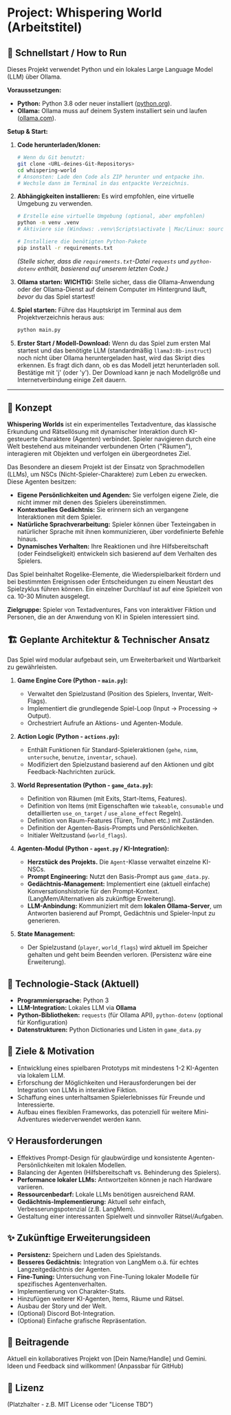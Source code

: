 # Project: Whispering World (Arbeitstitel)

## 🚀 Schnellstart / How to Run

Dieses Projekt verwendet Python und ein lokales Large Language Model (LLM) über Ollama.

**Voraussetzungen:**

* **Python:** Python 3.8 oder neuer installiert ([python.org](https://www.python.org/)).
* **Ollama:** Ollama muss auf deinem System installiert sein und laufen ([ollama.com](https://ollama.com/)).

**Setup & Start:**

1.  **Code herunterladen/klonen:**
    ```bash
    # Wenn du Git benutzt:
    git clone <URL-deines-Git-Repositorys>
    cd whispering-world
    # Ansonsten: Lade den Code als ZIP herunter und entpacke ihn.
    # Wechsle dann im Terminal in das entpackte Verzeichnis.
    ```

2.  **Abhängigkeiten installieren:**
    Es wird empfohlen, eine virtuelle Umgebung zu verwenden.
    ```bash
    # Erstelle eine virtuelle Umgebung (optional, aber empfohlen)
    python -m venv .venv
    # Aktiviere sie (Windows: .venv\Scripts\activate | Mac/Linux: source .venv/bin/activate)

    # Installiere die benötigten Python-Pakete
    pip install -r requirements.txt
    ```
    *(Stelle sicher, dass die `requirements.txt`-Datei `requests` und `python-dotenv` enthält, basierend auf unserem letzten Code.)*

3.  **Ollama starten:**
    **WICHTIG:** Stelle sicher, dass die Ollama-Anwendung oder der Ollama-Dienst auf deinem Computer im Hintergrund läuft, *bevor* du das Spiel startest!

4.  **Spiel starten:**
    Führe das Hauptskript im Terminal aus dem Projektverzeichnis heraus aus:
    ```bash
    python main.py
    ```

5.  **Erster Start / Modell-Download:**
    Wenn du das Spiel zum ersten Mal startest und das benötigte LLM (standardmäßig `llama3:8b-instruct`) noch nicht über Ollama heruntergeladen hast, wird das Skript dies erkennen. Es fragt dich dann, ob es das Modell jetzt herunterladen soll. Bestätige mit 'j' (oder 'y'). Der Download kann je nach Modellgröße und Internetverbindung einige Zeit dauern.

---

## 📜 Konzept

**Whispering Worlds** ist ein experimentelles Textadventure, das klassische Erkundung und Rätsellösung mit dynamischer Interaktion durch KI-gesteuerte Charaktere (Agenten) verbindet. Spieler navigieren durch eine Welt bestehend aus miteinander verbundenen Orten ("Räumen"), interagieren mit Objekten und verfolgen ein übergeordnetes Ziel.

Das Besondere an diesem Projekt ist der Einsatz von Sprachmodellen (LLMs), um NSCs (Nicht-Spieler-Charaktere) zum Leben zu erwecken. Diese Agenten besitzen:

* **Eigene Persönlichkeiten und Agenden:** Sie verfolgen eigene Ziele, die nicht immer mit denen des Spielers übereinstimmen.
* **Kontextuelles Gedächtnis:** Sie erinnern sich an vergangene Interaktionen mit dem Spieler.
* **Natürliche Sprachverarbeitung:** Spieler können über Texteingaben in natürlicher Sprache mit ihnen kommunizieren, über vordefinierte Befehle hinaus.
* **Dynamisches Verhalten:** Ihre Reaktionen und ihre Hilfsbereitschaft (oder Feindseligkeit) entwickeln sich basierend auf dem Verhalten des Spielers.

Das Spiel beinhaltet Rogelike-Elemente, die Wiederspielbarkeit fördern und bei bestimmten Ereignissen oder Entscheidungen zu einem Neustart des Spielzyklus führen können. Ein einzelner Durchlauf ist auf eine Spielzeit von ca. 10-30 Minuten ausgelegt.

**Zielgruppe:** Spieler von Textadventures, Fans von interaktiver Fiktion und Personen, die an der Anwendung von KI in Spielen interessiert sind.

## 🏗️ Geplante Architektur & Technischer Ansatz

Das Spiel wird modular aufgebaut sein, um Erweiterbarkeit und Wartbarkeit zu gewährleisten.

1.  **Game Engine Core (Python - `main.py`):**
    * Verwaltet den Spielzustand (Position des Spielers, Inventar, Welt-Flags).
    * Implementiert die grundlegende Spiel-Loop (Input -> Processing -> Output).
    * Orchestriert Aufrufe an Aktions- und Agenten-Module.

2.  **Action Logic (Python - `actions.py`):**
    * Enthält Funktionen für Standard-Spieleraktionen (`gehe`, `nimm`, `untersuche`, `benutze`, `inventar`, `schaue`).
    * Modifiziert den Spielzustand basierend auf den Aktionen und gibt Feedback-Nachrichten zurück.

3.  **World Representation (Python - `game_data.py`):**
    * Definition von Räumen (mit Exits, Start-Items, Features).
    * Definition von Items (mit Eigenschaften wie `takeable`, `consumable` und detaillierten `use_on_target` / `use_alone_effect` Regeln).
    * Definition von Raum-Features (Türen, Truhen etc.) mit Zuständen.
    * Definition der Agenten-Basis-Prompts und Persönlichkeiten.
    * Initialer Weltzustand (`world_flags`).

4.  **Agenten-Modul (Python - `agent.py` / KI-Integration):**
    * **Herzstück des Projekts.** Die `Agent`-Klasse verwaltet einzelne KI-NSCs.
    * **Prompt Engineering:** Nutzt den Basis-Prompt aus `game_data.py`.
    * **Gedächtnis-Management:** Implementiert eine (aktuell einfache) Konversationshistorie für den Prompt-Kontext. (LangMem/Alternativen als zukünftige Erweiterung).
    * **LLM-Anbindung:** Kommuniziert mit dem **lokalen Ollama-Server**, um Antworten basierend auf Prompt, Gedächtnis und Spieler-Input zu generieren.

5.  **State Management:**
    * Der Spielzustand (`player`, `world_flags`) wird aktuell im Speicher gehalten und geht beim Beenden verloren. (Persistenz wäre eine Erweiterung).

## 🚀 Technologie-Stack (Aktuell)

* **Programmiersprache:** Python 3
* **LLM-Integration:** Lokales LLM via **Ollama**
* **Python-Bibliotheken:** `requests` (für Ollama API), `python-dotenv` (optional für Konfiguration)
* **Datenstrukturen:** Python Dictionaries und Listen in `game_data.py`

## 🎯 Ziele & Motivation

* Entwicklung eines spielbaren Prototyps mit mindestens 1-2 KI-Agenten via lokalem LLM.
* Erforschung der Möglichkeiten und Herausforderungen bei der Integration von LLMs in interaktive Fiktion.
* Schaffung eines unterhaltsamen Spielerlebnisses für Freunde und Interessierte.
* Aufbau eines flexiblen Frameworks, das potenziell für weitere Mini-Adventures wiederverwendet werden kann.

## 💡 Herausforderungen

* Effektives Prompt-Design für glaubwürdige und konsistente Agenten-Persönlichkeiten mit lokalen Modellen.
* Balancing der Agenten (Hilfsbereitschaft vs. Behinderung des Spielers).
* **Performance lokaler LLMs:** Antwortzeiten können je nach Hardware variieren.
* **Ressourcenbedarf:** Lokale LLMs benötigen ausreichend RAM.
* **Gedächtnis-Implementierung:** Aktuell sehr einfach, Verbesserungspotenzial (z.B. LangMem).
* Gestaltung einer interessanten Spielwelt und sinnvoller Rätsel/Aufgaben.

## ✨ Zukünftige Erweiterungsideen

* **Persistenz:** Speichern und Laden des Spielstands.
* **Besseres Gedächtnis:** Integration von LangMem o.ä. für echtes Langzeitgedächtnis der Agenten.
* **Fine-Tuning:** Untersuchung von Fine-Tuning lokaler Modelle für spezifisches Agentenverhalten.
* Implementierung von Charakter-Stats.
* Hinzufügen weiterer KI-Agenten, Items, Räume und Rätsel.
* Ausbau der Story und der Welt.
* (Optional) Discord Bot-Integration.
* (Optional) Einfache grafische Repräsentation.

## 🤝 Beitragende

Aktuell ein kollaboratives Projekt von [Dein Name/Handle] und Gemini. Ideen und Feedback sind willkommen! (Anpassbar für GitHub)

## 📄 Lizenz

(Platzhalter - z.B. MIT License oder "License TBD")